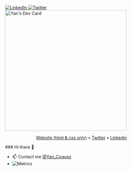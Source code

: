<div align="left">
  <a href="https://github.com/Yan-Coquoz">
    <img
      src="https://img.shields.io/static/v1?logo=linkedin&style=flat-square&color=0072b1&label=LinkedIn&message=%E2%98%86"
      alt="LinkedIn"
    />
  </a>
  <a href="https://twitter.com/Yan_Coquoz">
    <img
      src="https://img.shields.io/twitter/follow/Yan_Coquoz?label=Twitter&logo=twitter&style=flat-square&color=1da1f2&logoColor=ffffff"
      alt="Twitter"
    />
  </a>
<a href="https://app.daily.dev/Dislok">
  <img src="https://api.daily.dev/devcards/017713812e394d3998717ac806a7f902.png?r=tvi" width="400" alt="Yan's Dev Card"/>
  </a>
<p align="center">
  <a href="https://yan-coquoz.github.io/Mon_Portfolio/">Website (html & css only)</a> •
  <a href="https://twitter.com/Yan_Coquoz">Twitter</a> •
  <a href="https://www.linkedin.com/in/yan-coquoz-41081b194">Linkedin</a>
</p>
</div>
### Hi there 👋

* 📫 Contact me [@Yan_Coquoz](https://twitter.com/Yan_Coquoz)
* ![Metrics](https://raw.githubusercontent.com/Yan-Coquoz/Yan-Coquoz/github-metrics/github-metrics.svg)
